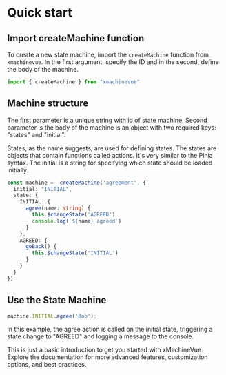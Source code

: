 # Quick start
## Import createMachine function
To create a new state machine, import the `createMachine` function from `xmachinevue`. In the first argument, specify the ID and in the second, define the body of the machine.

```typescript
import { createMachine } from "xmachinevue"
```

## Machine structure
The first parameter is a unique string with id of state machine. Second parameter is the body of the machine is an object with two required keys: "states" and "initial".

States, as the name suggests, are used for defining states. The states are objects that contain functions called actions. It's very similar to the Pinia syntax. The initial is a string for specifying which state should be loaded initially.

```typescript
const machine =  createMachine('agreement', {
  initial: "INITIAL",
  state: {
    INITIAL: {
      agree(name: string) {
        this.$changeState('AGREED')
        console.log(`${name} agreed`)
      }
    },
    AGREED: {
      goBack() {
        this.$changeState('INITIAL')
      }
    }
  }
})
```

## Use the State Machine
```typescript
machine.INITIAL.agree('Bob');
```
In this example, the agree action is called on the initial state, triggering a state change to "AGREED" and logging a message to the console.

This is just a basic introduction to get you started with xMachineVue. Explore the documentation for more advanced features, customization options, and best practices.